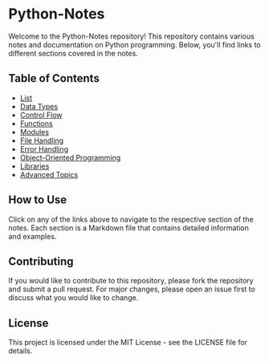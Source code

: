# Python-Notes

Welcome to the Python-Notes repository! This repository contains various notes and documentation on Python programming. Below, you'll find links to different sections covered in the notes.

## Table of Contents

- [List](./List.md)
- [Data Types](./Data_Types.md)
- [Control Flow](./Control_Flow.md)
- [Functions](./Functions.md)
- [Modules](./Modules.md)
- [File Handling](./File_Handling.md)
- [Error Handling](./Error_Handling.md)
- [Object-Oriented Programming](./OOP.md)
- [Libraries](./Libraries.md)
- [Advanced Topics](./Advanced_Topics.md)

## How to Use

Click on any of the links above to navigate to the respective section of the notes. Each section is a Markdown file that contains detailed information and examples.

## Contributing

If you would like to contribute to this repository, please fork the repository and submit a pull request. For major changes, please open an issue first to discuss what you would like to change.

## License

This project is licensed under the MIT License - see the LICENSE file for details.